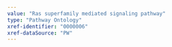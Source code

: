 ```yaml
---
value: "Ras superfamily mediated signaling pathway"
type: "Pathway Ontology"
xref-identifier: "0000006"
xref-dataSource: "PW"
---
```

